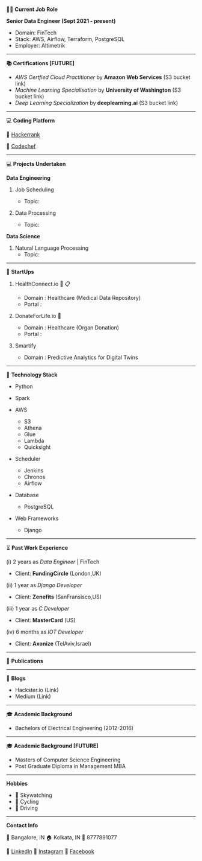 :man_technologist: **Current Job Role**

**Senior Data Engineer (Sept 2021 - present)**
  - Domain: FinTech
  - Stack: AWS, Airflow, Terraform, PostgreSQL
  - Employer: Altimetrik
  
------------------------------------

**:books: Certifications [FUTURE]** 
- _AWS Certfied Cloud Practitioner_ by **Amazon Web Services** (S3 bucket link) 
- _Machine Learning Specialisation_ by **University of Washington** (S3 bucket link) 
- _Deep Learning Specialization_ by **deeplearning.ai** (S3 bucket link) 

------------------------------------

:computer: **Coding Platform**

:small_blue_diamond: [Hackerrank](https://www.hackerrank.com/developeraritro)

:small_blue_diamond: [Codechef](https://www.codechef.com/)

------------------------------------

:computer: **Projects Undertaken**

**Data Engineering**
1. Job Scheduling
    - Topic:

2. Data Processing
    - Topic:

**Data Science**
1. Natural Language Processing
    - Topic:

------------------------------------

:rocket: **StartUps**
1. HealthConnect.io :microscope: :clipboard:
    - Domain : Healthcare (Medical Data Repository)
    - Portal :
    
2. DonateForLife.io :hospital:
    - Domain : Healthcare (Organ Donation)
    - Portal :

3. Smartify
    - Domain : Predictive Analytics for Digital Twins

------------------------------------

:pushpin: **Technology Stack**
- Python

- Spark

- AWS 
   - S3
   - Athena
   - Glue
   - Lambda
   - Quicksight
   
- Scheduler
    - Jenkins
    - Chronos
    - Airflow
    
- Database
  - PostgreSQL
  
- Web Frameworks
  - Django
  
------------------------------------

:hourglass_flowing_sand: **Past Work Experience**

(i) 2 years as _Data Engineer_ | FinTech
   - Client: **FundingCircle** (London,UK)

(ii) 1 year as _Django Developer_ 
  - Client: **Zenefits** (SanFransisco,US)
  
(iii) 1 year as _C Developer_ 
  - Client: **MasterCard** (US)
  
(iv) 6 months as _IOT Developer_ 
  - Client: **Axonize** (TelAviv,Israel)

------------------------------------

:page_facing_up: **Publications**

------------------------------------

:memo: **Blogs**
- Hackster.io (Link)
- Medium (Link)

------------------------------------

:mortar_board: **Academic Background**
- Bachelors of Electrical Engineering (2012-2016)
------------------------------------
:mortar_board: **Academic Background [FUTURE]**
- Masters of Computer Science Engineering
- Post Graduate Diploma in Management MBA 

------------------------------------

**Hobbies**

- :telescope: Skywatching
- :bicyclist: Cycling
- :blue_car: Driving

------------------------------------

**Contact Info**

:office: Bangalore, IN
:house: Kolkata, IN
:iphone: 8777891077

:small_blue_diamond: [LinkedIn](https://www.linkedin.com) :small_blue_diamond: [Instagram](https://www.instagram.com/aritromukherjee/) :small_blue_diamond: [Facebook](https://www.facebook.com)
